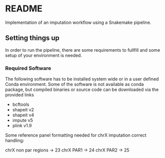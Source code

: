 # README


Implementation of an imputation workflow using a Snakemake pipeline.


## Setting things up

In order to run the pipeline, there are some requirements to fullfill and some setup of your environment is needed.


### Required Software

The following software has to be installed system wide or in a user defined Conda environment. Some of the software is not available as conda package, but compiled binaries or source code can be downloaded via the provided links

* bcftools
* shapeit v2
* shapeit v4
* impute v5
* plink v1.9


Some reference panel formatting needed for chrX imputation correct handling:

chrX non par regions -> 23
chrX PAR1 -> 24
chrX PAR2 -> 25